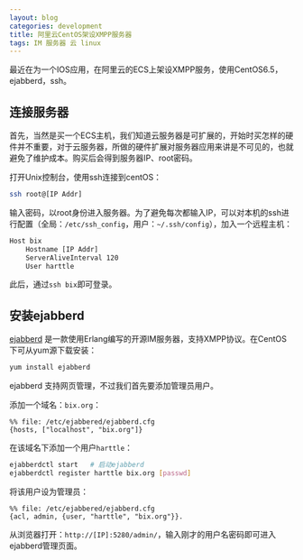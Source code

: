 ```yaml
---
layout: blog
categories: development
title: 阿里云CentOS架设XMPP服务器
tags: IM 服务器 云 linux
---
```


最近在为一个IOS应用，在阿里云的ECS上架设XMPP服务，使用CentOS6.5，ejabberd，ssh。

## 连接服务器

首先，当然是买一个ECS主机，我们知道云服务器是可扩展的，开始时买怎样的硬件并不重要，对于云服务器，所做的硬件扩展对服务器应用来讲是不可见的，也就避免了维护成本。购买后会得到服务器IP、root密码。

打开Unix控制台，使用ssh连接到centOS：

```bash
ssh root@[IP Addr]
```

输入密码，以root身份进入服务器。为了避免每次都输入IP，可以对本机的ssh进行配置（全局：`/etc/ssh_config`，用户：`~/.ssh/config`），加入一个远程主机：

```bash
Host bix
    Hostname [IP Addr]
    ServerAliveInterval 120
    User harttle
```

此后，通过`ssh bix`即可登录。

## 安装ejabberd

[ejabberd](http://www.process-one.net/en/ejabberd) 是一款使用Erlang编写的开源IM服务器，支持XMPP协议。在CentOS下可从yum源下载安装：

```bash
yum install ejabberd
```

ejabberd 支持网页管理，不过我们首先要添加管理员用户。

添加一个域名：`bix.org`：

```
%% file: /etc/ejabbered/ejabberd.cfg
{hosts, ["localhost", "bix.org"]}
```

在该域名下添加一个用户`harttle`：

```bash
ejabberdctl start   # 启动ejabberd
ejabberdctl register harttle bix.org [passwd]
```

将该用户设为管理员：

```
%% file: /etc/ejabbered/ejabberd.cfg
{acl, admin, {user, "harttle", "bix.org"}}.
```

从浏览器打开：`http://[IP]:5280/admin/`，输入刚才的用户名密码即可进入ejabberd管理页面。
